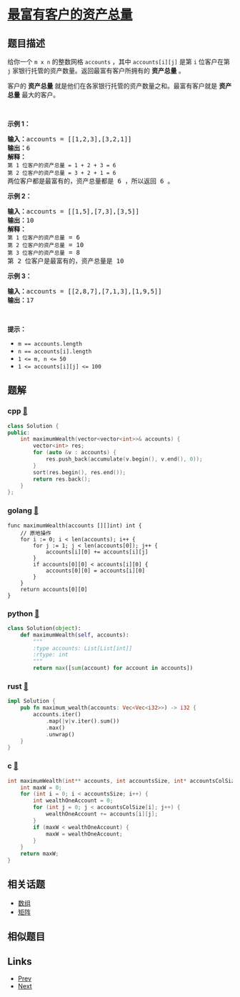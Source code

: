 
# [最富有客户的资产总量](https://leetcode-cn.com/problems/richest-customer-wealth)

## 题目描述

<p>给你一个 <code>m x n</code> 的整数网格 <code>accounts</code> ，其中 <code>accounts[i][j]</code> 是第 <code>i​​​​​<sup>​​​​​​</sup>​</code> 位客户在第 <code>j</code> 家银行托管的资产数量。返回最富有客户所拥有的 <strong>资产总量</strong> 。</p>

<p>客户的 <strong>资产总量</strong> 就是他们在各家银行托管的资产数量之和。最富有客户就是 <strong>资产总量</strong> 最大的客户。</p>

<p> </p>

<p><strong>示例 1：</strong></p>

<pre><strong>输入：</strong>accounts = [[1,2,3],[3,2,1]]
<strong>输出：</strong>6
<strong>解释：</strong>
<code>第 1 位客户的资产总量 = 1 + 2 + 3 = 6
第 2 位客户的资产总量 = 3 + 2 + 1 = 6
</code>两位客户都是最富有的，资产总量都是 6 ，所以返回 6 。
</pre>

<p><strong>示例 2：</strong></p>

<pre><strong>输入：</strong>accounts = [[1,5],[7,3],[3,5]]
<strong>输出：</strong>10
<strong>解释：</strong>
<code>第 1 位客户的资产总量</code> = 6
<code>第 2 位客户的资产总量</code> = 10 
<code>第 3 位客户的资产总量</code> = 8
第 2 位客户是最富有的，资产总量是 10</pre>

<p><strong>示例 3：</strong></p>

<pre><strong>输入：</strong>accounts = [[2,8,7],[7,1,3],[1,9,5]]
<strong>输出：</strong>17
</pre>

<p> </p>

<p><strong>提示：</strong></p>

<ul>
	<li><code>m == accounts.length</code></li>
	<li><code>n == accounts[i].length</code></li>
	<li><code>1 &lt;= m, n &lt;= 50</code></li>
	<li><code>1 &lt;= accounts[i][j] &lt;= 100</code></li>
</ul>


## 题解

### cpp [🔗](richest-customer-wealth.cpp) 
```cpp
class Solution {
public:
    int maximumWealth(vector<vector<int>>& accounts) {
        vector<int> res;
        for (auto &v : accounts) {
            res.push_back(accumulate(v.begin(), v.end(), 0));
        }
        sort(res.begin(), res.end());
        return res.back();
    }
};
```
### golang [🔗](richest-customer-wealth.go) 
```golang
func maximumWealth(accounts [][]int) int {
    // 原地操作
    for i := 0; i < len(accounts); i++ {
        for j := 1; j < len(accounts[0]); j++ {
            accounts[i][0] += accounts[i][j]
        }
        if accounts[0][0] < accounts[i][0] {
            accounts[0][0] = accounts[i][0]
        }
    }
    return accounts[0][0]
}
```
### python [🔗](richest-customer-wealth.py) 
```python
class Solution(object):
    def maximumWealth(self, accounts):
        """
        :type accounts: List[List[int]]
        :rtype: int
        """
        return max([sum(account) for account in accounts])
```
### rust [🔗](richest-customer-wealth.rs) 
```rust
impl Solution {
    pub fn maximum_wealth(accounts: Vec<Vec<i32>>) -> i32 {
        accounts.iter()
            .map(|v|v.iter().sum())
            .max()
            .unwrap()
    }
}
```
### c [🔗](richest-customer-wealth.c) 
```c
int maximumWealth(int** accounts, int accountsSize, int* accountsColSize){
    int maxW = 0;
    for (int i = 0; i < accountsSize; i++) {
        int wealthOneAccount = 0;
        for (int j = 0; j < accountsColSize[i]; j++) {
            wealthOneAccount += accounts[i][j];
        }
        if (maxW < wealthOneAccount) {
            maxW = wealthOneAccount;
        } 
    }
    return maxW;
}
```


## 相关话题

- [数组](../../tags/array.md) 
- [矩阵](../../tags/matrix.md) 


## 相似题目



## Links

- [Prev](../merge-in-between-linked-lists/README.md) 
- [Next](../delete-the-middle-node-of-a-linked-list/README.md) 

